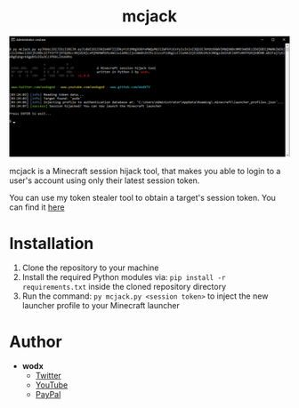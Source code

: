 <h1 align="center">mcjack</h1>

<p align="center">
    <img src="https://raw.githubusercontent.com/WodxTV/mcjack/master/preview.png">
</p>

mcjack is a Minecraft session hijack tool, that makes you able to login to a user's account using only  their latest session token.

You can use my token stealer tool to obtain a target's session token. You can find it [here](https://github.com/WodxTV/Minecraft-Session-Token-Stealer)

# Installation
1. Clone the repository to your machine
2. Install the required Python modules via: `pip install -r requirements.txt` inside the cloned repository directory
3. Run the command: `py mcjack.py <session token>` to inject the new launcher profile to your Minecraft launcher

# Author
- **wodx**
    - [Twitter](https://twitter.com/wodxgod)
    - [YouTube](https://youtube.com/wodxgod)
    - [PayPal](https://www.paypal.com/paypalme2/wodx)